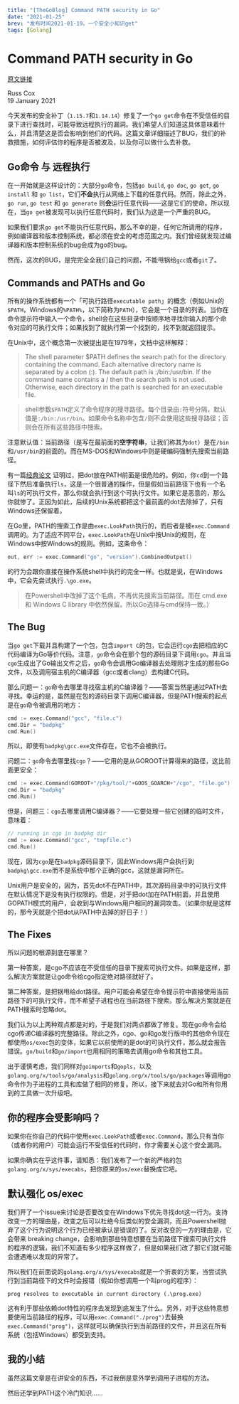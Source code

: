 ```yaml lw-blog-meta
title: "[TheGoBlog] Command PATH security in Go"
date: "2021-01-25"
brev: "发布时间2021-01-19，一个安全小知识get"
tags: [Golang]
```

# Command PATH security in Go

[原文链接](https://blog.golang.org/path-security)

Russ Cox  
19 January 2021

今天发布的安全补丁（`1.15.7`和`1.14.14`）修复了一个`go get`命令在不受信任的目录下进行查找时，可能导致远程执行的漏洞。我们希望人们知道这具体意味着什么，并且清楚这是否会影响到他们的代码。这篇文章详细描述了BUG，我们的补救措施，如何评估你的程序是否被波及，以及你可以做什么去补救。

## Go命令 与 远程执行

在一开始就是这样设计的：大部分`go`命令，包括`go build`, `go doc`, `go get`, `go install` 和 `go list`，它们**不会**执行从网络上下载的任意代码。然而，除此之外，`go run`, `go test` 和 `go generate` 则**会**运行任意代码——这是它们的使命。所以现在，当`go get`被发现可以执行任意代码时，我们认为这是一个严重的BUG。

如果我们要求`go get`不能执行任意代码，那么不幸的是，任何它所调用的程序，例如编译器和版本控制系统，都必须在安全的考虑范围之内。我们曾经就发现过编译器和版本控制系统的bug会成为go的bug。

然而，这次的BUG，是完完全全我们自己的问题，不能甩锅给`gcc`或者`git`了。

## Commands and PATHs and Go

所有的操作系统都有一个「可执行路径`executable path`」的概念（例如Unix的`$PATH`，Windows的`%PATH%`，以下简称为`PATH`），它会是一个目录的列表。当你在命令提示符中输入一个命令，shell会在这些目录中按顺序地寻找你输入的那个命令对应的可执行文件；如果找到了就执行第一个找到的，找不到就返回提示。

在Unix中，这个概念第一次被提出是在1979年，文档中这样解释：

> The shell parameter $PATH defines the search path for the directory containing the command. Each alternative directory name is separated by a colon (:). The default path is :/bin:/usr/bin. If the command name contains a / then the search path is not used. Otherwise, each directory in the path is searched for an executable file.

> shell参数`$PATH`定义了命令程序的搜寻路径。每个目录由`:`符号分隔，默认值是`:/bin:/usr/bin`。如果命令名称中包含`/`则不会使用这些搜寻路径；否则会在所有这些路径中搜索。

注意默认值：当前路径（是写在最前面的**空字符串**，让我们称其为`dot`）是在`/bin`和`/usr/bin`的前面的。而在MS-DOS和Windows中则是硬编码强制先搜索当前路径。

有一篇[经典论文](https://people.engr.ncsu.edu/gjin2/Classes/246/Spring2019/Security.pdf) 证明过，把dot放在PATH前面是很危险的。例如，你`cd`到一个路径下然后准备执行`ls`，这是一个很普通的操作，但是假如当前路径下也有一个名叫`ls`的可执行文件，那么你就会执行到这个可执行文件。如果它是恶意的，那么你就惨了。正因为如此，后续的Unix系统都把这个最前面的dot去除掉了，只有Windows还保留着。

在Go里，PATH的搜索工作是由`exec.LookPath`执行的，而后者是被`exec.Command`调用的。为了适应不同平台，`exec.LookPath`在Unix中按Unix的规则，在Windows中按Windows的规则。例如，这条命令：

```go
out, err := exec.Command("go", "version").CombinedOutput()
```

的行为会跟你直接在操作系统shell中执行的完全一样。也就是说，在Windows中，它会先尝试执行`.\go.exe`。

> 在Powershell中改掉了这个毛病，不再优先搜索当前路径。而在 cmd.exe 和 Windows C library 中依然保留。所以Go选择与cmd保持一致。）

## The Bug

当`go get`下载并且构建了一个包，包含`import C`的包，它会运行`cgo`去把相应的C代码编译为Go等价代码。注意，`go`命令会在那个包的源码目录下调用`cgo`。并且当`cgo`生成出了Go输出文件之后，`go`命令会调用Go编译器去处理刚才生成的那些Go文件，以及调用宿主机的C编译器（gcc或者clang）去构建C代码。

那么问题一：`go`命令去哪里寻找宿主机的C编译器？——答案当然是通过PATH去寻找。幸运的是，虽然是在包的源码目录下调用C编译器，但是PATH搜索的起点是在`go`命令被调用的地方：

```go
cmd := exec.Command("gcc", "file.c")
cmd.Dir = "badpkg"
cmd.Run()
```

所以，即使有`badpkg\gcc.exe`文件存在，它也不会被执行。

问题二：`go`命令去哪里找`cgo`？——它用的是从GOROOT计算得来的路径，这比前面更安全：

```go
cmd := exec.Command(GOROOT+"/pkg/tool/"+GOOS_GOARCH+"/cgo", "file.go")
cmd.Dir = "badpkg"
cmd.Run()
```

但是，问题三：`cgo`去哪里调用C编译器？——它要处理一些它创建的临时文件，意味着：

```go
// running in cgo in badpkg dir
cmd := exec.Command("gcc", "tmpfile.c")
cmd.Run()
```

现在，因为`cgo`是在`badpkg`源码目录下，因此Windows用户会执行到`badpkg\gcc.exe`而不是系统中那个正确的gcc，这就是漏洞所在。

Unix用户是安全的，因为，首先dot不在PATH中，其次源码目录中的可执行文件在默认情况下是没有执行权限的。但是，对于把dot加在PATH前面，并且使用GOPATH模式的用户，会收到与Windows用户相同的漏洞攻击。（如果你就是这样的，那今天就是个把dot从PATH中去掉的好日子！）

## The Fixes

所以问题的根源到底在哪里？

第一种答案，是cgo不应该在不受信任的目录下搜索可执行文件。如果是这样，那么解决方案就是让go命令给cgo指定绝对路径就好了。

第二种答案，是把锅甩给dot路径。用户可能会希望在命令提示符中直接使用当前路径下的可执行文件，而不希望子进程也在当前路径下搜索。那么解决方案就是在PATH搜索时忽略dot。

我们认为以上两种观点都是对的，于是我们对两点都做了修复。现在go命令会给cgo传递C编译器的完整路径。除此之外，cgo、go和go发行版中的其他命令现在都使用`os/exec`包的变体，如果它以前使用的是dot的可执行文件，那么就会报告错误。`go/build`和`go/import`也用相同的策略去调用go命令和其他工具。

出于谨慎考虑，我们同样对`goimports`和`gopls`，以及`golang.org/x/tools/go/analysis`和`golang.org/x/tools/go/packages`等调用go命令作为子进程的工具和库做了相同的修复。所以，接下来就去对Go和所有你用到的工具做一次升级吧。

## 你的程序会受影响吗？

如果你在你自己的代码中使用`exec.LookPath`或者`exec.Command`，那么只有当你（或者你的用户）可能会运行不受信任的代码时，你才需要关心这个安全漏洞。

如果你确实在乎这件事，请知悉：我们发布了一个新的严格的包`golang.org/x/sys/execabs`，把你原来的`os/exec`替换成它吧。

## 默认强化 os/exec

我们开了一个issue来讨论是否要改变在Windows下优先寻找dot这一行为。支持改变一方的理由是，改变之后可以杜绝今后类似的安全漏洞，而且Powershell抛弃了这个行为说明这个行为已经被承认是错误的了。反对改变的一方的理由是，它会带来 breaking change，会影响到那些特意想要在当前路径下搜索可执行文件的程序的逻辑，我们不知道有多少程序这样做了，但是如果我们改了那它们就可能会遭遇难以发现的异常了。

所以我们在前面说的`golang.org/x/sys/execabs`就是一个折衷的方案，当尝试执行到当前路径下的文件时会报错（假如你想调用一个叫prog的程序）：

```text
prog resolves to executable in current directory (.\prog.exe)
```

这有利于那些依赖dot特性的程序去发现到底发生了什么。另外，对于这些特意想要使用当前路径的程序，可以用`exec.Command("./prog")`去替换`exec.Command("prog")`，这样就可以确保执行到当前路径的文件，并且这在所有系统（包括Windows）都受到支持。

## 我的小结

虽然这篇文章是在讲安全的东西，不过我倒是意外学到调用子进程的方法。

然后还学到PATH这个冷门知识……

